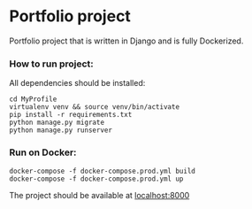 
# Portfolio project

Portfolio project that is written in Django and is fully Dockerized.

### How to run project:

All dependencies should be installed:
```
cd MyProfile
virtualenv venv && source venv/bin/activate
pip install -r requirements.txt
python manage.py migrate
python manage.py runserver
```

### Run on Docker:
```
docker-compose -f docker-compose.prod.yml build
docker-compose -f docker-compose.prod.yml up

```

The project should be available at [localhost:8000](http://localhost:8000)

